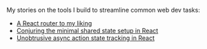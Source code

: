 My stories on the tools I build to streamline common web dev tasks:

- [A React router to my liking](https://dev.to/axtk/a-react-router-to-my-liking-1ko5)
- [Conjuring the minimal shared state setup in React](https://dev.to/axtk/conjuring-the-minimal-shared-state-setup-in-react-307g)
- [Unobtrusive async action state tracking in React](https://dev.to/axtk/unobtrusive-async-action-state-tracking-in-react-3h9d)
